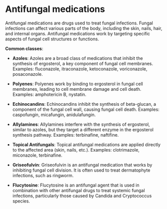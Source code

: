 <!--
source: gpt-3 + jph editing
tags: antifungals
-->

# Antifungal medications

Antifungal medications are drugs used to treat fungal infections. Fungal infections can affect various parts of the body, including the skin, nails, hair, and internal organs. Antifungal medications work by targeting specific aspects of fungal cell structures or functions.

**Common classes**:

* **Azoles**: Azoles are a broad class of medications that inhibit the synthesis of ergosterol, a key component of fungal cell membranes. Examples: fluconazole, itraconazole, ketoconazole, voriconazole, posaconazole.

* **Polyenes**: Polyenes work by binding to ergosterol in fungal cell membranes, leading to cell membrane damage and cell death. Examples: amphotericin B, nystatin.

* **Echinocandins**: Echinocandins inhibit the synthesis of beta-glucan, a component of the fungal cell wall, causing fungal cell death. Examples: caspofungin, micafungin, anidulafungin.

* **Allylamines**: Allylamines interfere with the synthesis of ergosterol, similar to azoles, but they target a different enzyme in the ergosterol synthesis pathway. Examples: terbinafine, naftifine.

* **Topical Antifungals**: Topical antifungal medications are applied directly to the affected area (skin, nails, etc.). Examples: clotrimazole, miconazole, terbinafine.

* **Griseofulvin**: Griseofulvin is an antifungal medication that works by inhibiting fungal cell division. It is often used to treat dermatophyte infections, such as ringworm.

* **Flucytosine**: Flucytosine is an antifungal agent that is used in combination with other antifungal drugs to treat systemic fungal infections, particularly those caused by Candida and Cryptococcus species.
